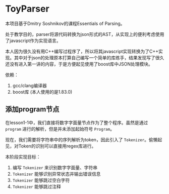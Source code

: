 # ToyParser

本项目基于Dmitry Soshnikov的课程Essentials of Parsing。

处于教学目的，parser将源代码转换为json形式的AST，从实现上的便利考虑使用了javascript作为实现语言。

本人因为很久没有用C++编写过程序了，所以将其javascript实现转换为了C++实现。其中对于json的处理原本打算自己编写一个简单的库练手，结果发现写了很久还没有进入第一讲的内容，于是方便起见使用了boost库中JSON处理模块。

依赖：
1. gcc/clang编译器
2. boost库 (本人使用的是1.83.0)

## 添加program节点

在lesson1-1中，我们直接将数字字面量节点作为了整个程序。虽然是通过 `program` 进行的解析，但是并未添加起始符号 `Program`。

现在，我们需要将字符串中的序列解析为token，因此引入了 `Tokenizer`。偷懒起见，对Token的识别可以直接用regex库进行。

本阶段实现目标：
1. 编写 `Tokenizer` 来识别数字字面量、字符串
2. `Tokenizer` 能够识别异常状态并输出错误信息
3. `Tokenizer` 能够跳过空白字符
4. `Tokenizer` 能够跳过注释
